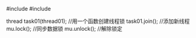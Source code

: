 

#include <thread>
#include <mutex>

thread task01(thread01);  //用一个函数创建线程锁
task01.join();			  //添加新线程
mu.lock(); //同步数据锁
mu.unlock();  //解除锁定



